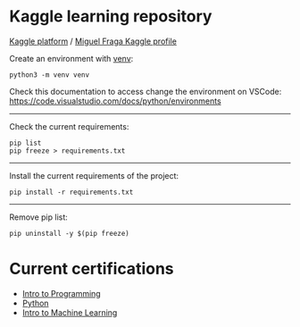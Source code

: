 # Kaggle learning repository

[Kaggle platform](https://www.kaggle.com/) / [Miguel Fraga Kaggle profile](https://www.kaggle.com/mpfraga98)

Create an environment with [venv](https://docs.python.org/3/library/venv.html):
```
python3 -m venv venv
```

Check this documentation to access change the environment on VSCode: https://code.visualstudio.com/docs/python/environments

---

Check the current requirements:
```
pip list
pip freeze > requirements.txt
```

---

Install the current requirements of the project:
```
pip install -r requirements.txt
```

---
Remove pip list:
```
pip uninstall -y $(pip freeze)
```

# Current certifications
- [Intro to Programming](https://www.kaggle.com/learn/certification/mpfraga98/intro-to-programming)
- [Python](https://www.kaggle.com/learn/certification/mpfraga98/python)
- [Intro to Machine Learning](https://www.kaggle.com/learn/certification/mpfraga98/intro-to-machine-learning)